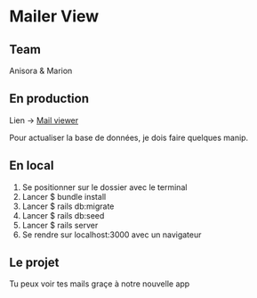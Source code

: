 # Mailer View

## Team

Anisora & Marion

## En production
Lien -> [Mail viewer](https://emailviewerthp18.herokuapp.com/)<br />

Pour actualiser la base de données, je dois faire quelques manip. 

## En local
1. Se positionner sur le dossier avec le terminal
2. Lancer $ bundle install
3. Lancer $ rails db:migrate
4. Lancer $ rails db:seed
5. Lancer $ rails server
6. Se rendre sur localhost:3000 avec un navigateur

## Le projet
Tu peux voir tes mails graçe à notre nouvelle app

